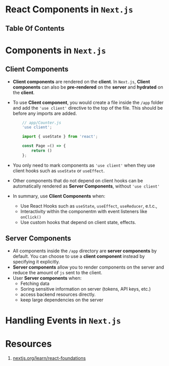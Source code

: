# React Components in `Next.js`

## Table Of Contents

# Components in `Next.js`

## Client Components

- **Client components** are rendered on the **client**. In `Next.js`, **Client components** can also be **pre-rendered** on the **server** and **hydrated** on the **client**.
- To use **Client component**, you would create a file inside the `/app` folder and add the `'use client'` directive to the top of the file. This should be before any imports are added.

  ```js
      // app/Counter.js
      'use client';

      import { useState } from 'react';

      const Page =() => {
          return ()
      };
  ```

- You only need to mark components as `'use client'` when they use client hooks such as `useState` or `useEffect`.
- Other components that do not depend on client hooks can be automatically rendered as **Server Components**, without `'use client'`
- In summary, use **Client Components** when:
  - Use React Hooks such as `useState`, `useEffect`, `useReducer`, e.t.c.,
  - Interactivity within the componentm with event listeners like `onClick()`
  - Use custom hooks that depend on client state, effects.

## Server Components

- All components inside the `/app` directory are **server components** by default. You can choose to use a **client component** instead by specifying it explicitly.
- **Server components** allow you to render components on the server and reduce the amount of `js` sent to the client.
- User **Server components** when:
  - Fetching data
  - Soring sensitive information on server (tokens, API keys, etc.)
  - access backend resources directly.
  - keep large dependencies on the server


# Handling Events in `Next.js`

# Resources
1. [nextjs.org/learn/react-foundations](https://nextjs.org/learn/react-foundations)


